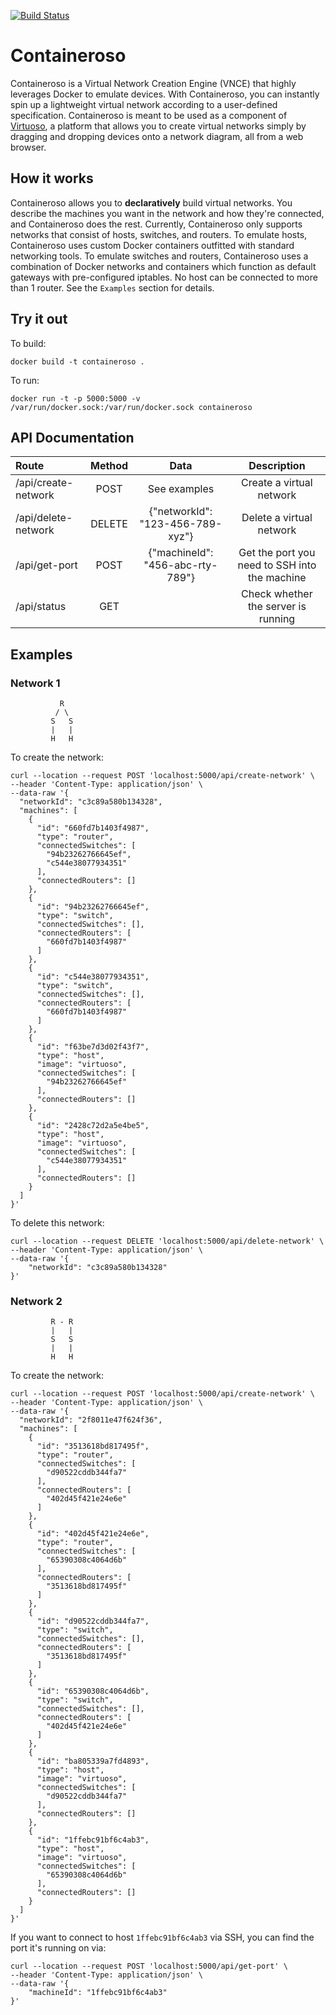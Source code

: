 [![Build Status](https://travis-ci.org/koreyhuskonen/containeroso.svg?branch=master)](https://travis-ci.org/koreyhuskonen/containeroso)

# Containeroso 
Containeroso is a Virtual Network Creation Engine (VNCE) that highly leverages Docker to emulate devices. With Containeroso, you can instantly spin up a lightweight virtual network according to a user-defined specification. Containeroso is meant to be used as a component of [Virtuoso](https://github.com/Samwisebuze/senior-design), a platform that allows you to create virtual networks simply by dragging and dropping devices onto a network diagram, all from a web browser. 
## How it works
Containeroso allows you to **declaratively** build virtual networks. You describe the machines you want in the network and how they're connected, and Containeroso does the rest. Currently, Containeroso only supports networks that consist of hosts, switches, and routers. To emulate hosts, Containeroso uses custom Docker containers outfitted with standard networking tools. To emulate switches and routers, Containeroso uses a combination of Docker networks and containers which function as default gateways with pre-configured iptables. No host can be connected to more than 1 router. See the `Examples` section for details.
## Try it out
To build:
```
docker build -t containeroso .
```
To run:
```
docker run -t -p 5000:5000 -v /var/run/docker.sock:/var/run/docker.sock containeroso
```
## API Documentation
**Route**|**Method**|**Data**|**Description**
:-----|:-----:|:-----:|:-----:
/api/create-network|POST|See examples|Create a virtual network
/api/delete-network|DELETE|{"networkId": "123-456-789-xyz"}|Delete a virtual network
/api/get-port|POST|{"machineId": "456-abc-rty-789"}|Get the port you need to SSH into the machine
/api/status|GET| |Check whether the server is running
## Examples
### Network 1
```
           R
          / \
         S   S 
         |   |
         H   H
```
To create the network:
```
curl --location --request POST 'localhost:5000/api/create-network' \
--header 'Content-Type: application/json' \
--data-raw '{
  "networkId": "c3c89a580b134328",
  "machines": [
    {
      "id": "660fd7b1403f4987",
      "type": "router",
      "connectedSwitches": [
        "94b23262766645ef",
        "c544e38077934351"
      ],
      "connectedRouters": []
    },
    {
      "id": "94b23262766645ef",
      "type": "switch",
      "connectedSwitches": [],
      "connectedRouters": [
        "660fd7b1403f4987"
      ]
    },
    {
      "id": "c544e38077934351",
      "type": "switch",
      "connectedSwitches": [],
      "connectedRouters": [
        "660fd7b1403f4987"
      ]
    },
    {
      "id": "f63be7d3d02f43f7",
      "type": "host",
      "image": "virtuoso",
      "connectedSwitches": [
        "94b23262766645ef"
      ],
      "connectedRouters": []
    },
    {
      "id": "2428c72d2a5e4be5",
      "type": "host",
      "image": "virtuoso",
      "connectedSwitches": [
        "c544e38077934351"
      ],
      "connectedRouters": []
    }
  ]
}'
```
To delete this network:
```
curl --location --request DELETE 'localhost:5000/api/delete-network' \
--header 'Content-Type: application/json' \
--data-raw '{
    "networkId": "c3c89a580b134328"
}'
```
### Network 2
```
         R - R
         |   |
         S   S 
         |   |
         H   H
```
To create the network:
```
curl --location --request POST 'localhost:5000/api/create-network' \
--header 'Content-Type: application/json' \
--data-raw '{
  "networkId": "2f8011e47f624f36",
  "machines": [
    {
      "id": "3513618bd817495f",
      "type": "router",
      "connectedSwitches": [
        "d90522cddb344fa7"
      ],
      "connectedRouters": [
        "402d45f421e24e6e"
      ]
    },
    {
      "id": "402d45f421e24e6e",
      "type": "router",
      "connectedSwitches": [
        "65390308c4064d6b"
      ],
      "connectedRouters": [
        "3513618bd817495f"
      ]
    },
    {
      "id": "d90522cddb344fa7",
      "type": "switch",
      "connectedSwitches": [],
      "connectedRouters": [
        "3513618bd817495f"
      ]
    },
    {
      "id": "65390308c4064d6b",
      "type": "switch",
      "connectedSwitches": [],
      "connectedRouters": [
        "402d45f421e24e6e"
      ]
    },
    {
      "id": "ba805339a7fd4893",
      "type": "host",
      "image": "virtuoso",
      "connectedSwitches": [
        "d90522cddb344fa7"
      ],
      "connectedRouters": []
    },
    {
      "id": "1ffebc91bf6c4ab3",
      "type": "host",
      "image": "virtuoso",
      "connectedSwitches": [
        "65390308c4064d6b"
      ],
      "connectedRouters": []
    }
  ]
}'
```
If you want to connect to host `1ffebc91bf6c4ab3` via SSH, you can find the port it's running on via:
```
curl --location --request POST 'localhost:5000/api/get-port' \
--header 'Content-Type: application/json' \
--data-raw '{
    "machineId": "1ffebc91bf6c4ab3"
}'
```
